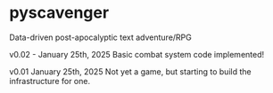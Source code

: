 # pyscavenger
Data-driven post-apocalyptic text adventure/RPG

v0.02 - January 25th, 2025
Basic combat system code implemented!

v0.01 January 25th, 2025
Not yet a game, but starting to build the infrastructure for one.
